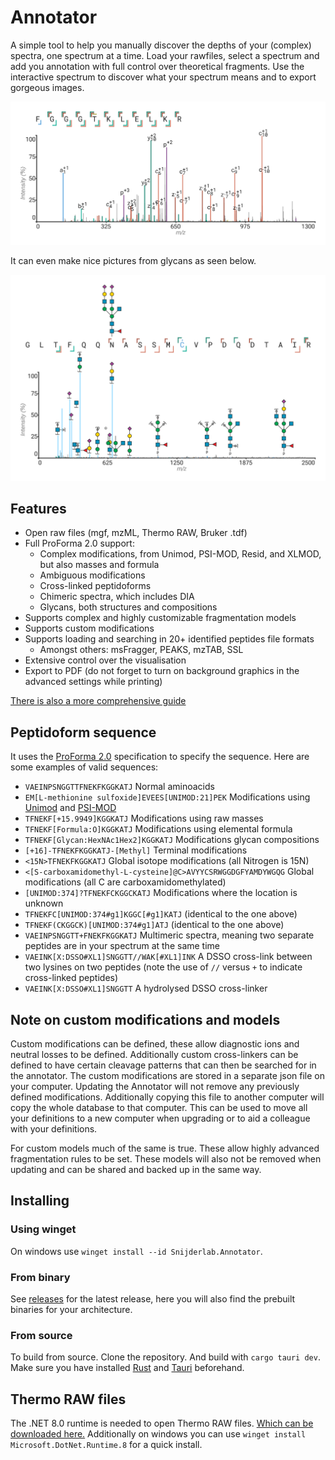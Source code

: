 # Annotator

A simple tool to help you manually discover the depths of your (complex) spectra, one spectrum at a time. Load your rawfiles, select a spectrum and add you annotation with full control over theoretical fragments. Use the interactive spectrum to discover what your spectrum means and to export gorgeous images.

<picture>
    <source media="(prefers-color-scheme: dark)" srcset="images/1_dark.svg">
    <img src="images/1_light.svg" alt="Bottom-up peptide">
</picture>

It can even make nice pictures from glycans as seen below. 

<picture>
    <source media="(prefers-color-scheme: dark)" srcset="images/2_dark.svg">
    <img src="images/2_light.svg" alt="Glycan peptide">
</picture>

## Features

* Open raw files (mgf, mzML, Thermo RAW, Bruker .tdf)
* Full ProForma 2.0 support:
    - Complex modifications, from Unimod, PSI-MOD, Resid, and XLMOD, but also masses and formula
    - Ambiguous modifications
    - Cross-linked peptidoforms
    - Chimeric spectra, which includes DIA
    - Glycans, both structures and compositions
* Supports complex and highly customizable fragmentation models
* Supports custom modifications
* Supports loading and searching in 20+ identified peptides file formats
    - Amongst others: msFragger, PEAKS, mzTAB, SSL
* Extensive control over the visualisation
* Export to PDF (do not forget to turn on background graphics in the advanced settings while printing)

[There is also a more comprehensive guide](frontend/assets/Annotator-manual.pdf)

## Peptidoform sequence

It uses the [ProForma 2.0](https://github.com/HUPO-PSI/ProForma) specification to specify the sequence. Here are some examples of valid sequences:

* `VAEINPSNGGTTFNEKFKGGKATJ` Normal aminoacids
* `EM[L-methionine sulfoxide]EVEES[UNIMOD:21]PEK` Modifications using [Unimod](http://www.unimod.org) and [PSI-MOD](https://www.ebi.ac.uk/ols/ontologies/mod)
* `TFNEKF[+15.9949]KGGKATJ` Modifications using raw masses
* `TFNEKF[Formula:O]KGGKATJ` Modifications using elemental formula
* `TFNEKF[Glycan:HexNAc1Hex2]KGGKATJ` Modifications glycan compositions
* `[+16]-TFNEKFKGGKATJ-[Methyl]` Terminal modifications
* `<15N>TFNEKFKGGKATJ` Global isotope modifications (all Nitrogen is 15N)
* `<[S-carboxamidomethyl-L-cysteine]@C>AVYYCSRWGGDGFYAMDYWGQG` Global modifications (all C are carboxamidomethylated)
* `[UNIMOD:374]?TFNEKFCKGGCKATJ` Modifications where the location is unknown
* `TFNEKFC[UNIMOD:374#g1]KGGC[#g1]KATJ` (identical to the one above)
* `TFNEKF(CKGGCK)[UNIMOD:374#g1]ATJ` (identical to the one above)
* `VAEINPSNGGTT+FNEKFKGGKATJ` Multimeric spectra, meaning two separate peptides are in your spectrum at the same time
* `VAEINK[X:DSSO#XL1]SNGGTT//WAK[#XL1]INK` A DSSO cross-link between two lysines on two peptides (note the use of `//` versus `+` to indicate cross-linked peptides)
* `VAEINK[X:DSSO#XL1]SNGGTT` A hydrolysed DSSO cross-linker

## Note on custom modifications and models

Custom modifications can be defined, these allow diagnostic ions and neutral losses to be defined. Additionally custom cross-linkers can be defined to have certain cleavage patterns that can then be searched for in the annotator. The custom modifications are stored in a separate json file on your computer. Updating the Annotator will not remove any previously defined modifications. Additionally copying this file to another computer will copy the whole database to that computer. This can be used to move all your definitions to a new computer when upgrading or to aid a colleague with your definitions.

For custom models much of the same is true. These allow highly advanced fragmentation rules to be set. These models will also not be removed when updating and can be shared and backed up in the same way.

## Installing

### Using winget

On windows use `winget install --id Snijderlab.Annotator`.

### From binary 

See [releases](https://github.com/snijderlab/annotator/releases) for the latest release, here you will also find the prebuilt binaries for your architecture.

### From source

To build from source. Clone the repository. And build with `cargo tauri dev`. Make sure you have installed [Rust](https://www.rust-lang.org/tools/install) and [Tauri](https://tauri.app/) beforehand.

## Thermo RAW files

The .NET 8.0 runtime is needed to open Thermo RAW files. [Which can be downloaded here.](https://dotnet.microsoft.com/en-us/download/dotnet/8.0) Additionally on windows you can use `winget install Microsoft.DotNet.Runtime.8` for a quick install.